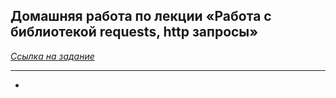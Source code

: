 ## Домашняя работа по лекции «Работа с библиотекой requests, http запросы»

*[Ссылка на задание](https://github.com/netology-code/py-homeworks-basic/tree/master/9.http.requests)*

----------------------

- 

